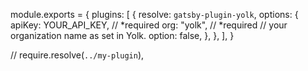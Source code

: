 module.exports = {
  plugins: [
    {
        resolve: `gatsby-plugin-yolk`,
        options: {
            apiKey: YOUR_API_KEY, // *required
            org: "yolk", // *required // your organization name as set in Yolk.
            option: false,
        },
    },
  ],
}

// require.resolve(`../my-plugin`),
